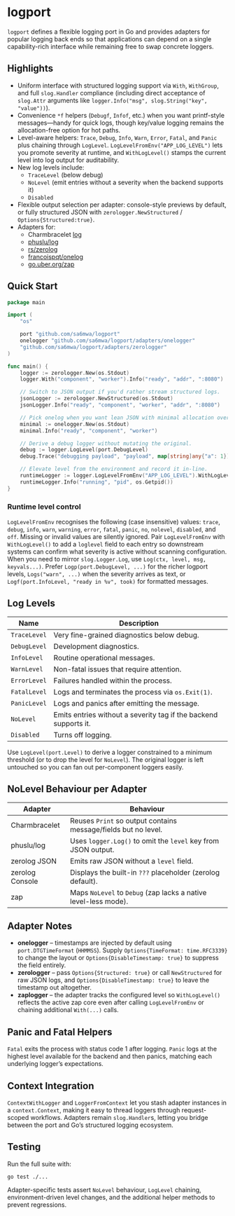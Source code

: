 # logport

`logport` defines a flexible logging port in Go and provides adapters for
popular logging back ends so that applications can depend on a single
capability-rich interface while remaining free to swap concrete loggers.

## Highlights

- Uniform interface with structured logging support via `With`, `WithGroup`, and
  full `slog.Handler` compliance (including direct acceptance of `slog.Attr`
  arguments like `logger.Info("msg", slog.String("key", "value"))`).
- Convenience `*f` helpers (`Debugf`, `Infof`, etc.) when you want printf-style
  messages—handy for quick logs, though key/value logging remains the
  allocation-free option for hot paths.
- Level-aware helpers: `Trace`, `Debug`, `Info`, `Warn`, `Error`, `Fatal`, and
  `Panic` plus chaining through `LogLevel`. `LogLevelFromEnv("APP_LOG_LEVEL")`
  lets you promote severity at runtime, and `WithLogLevel()` stamps the current
  level into log output for auditability.
- New log levels include:
  - `TraceLevel` (below debug)
  - `NoLevel` (emit entries without a severity when the backend supports it)
  - `Disabled`
- Flexible output selection per adapter: console-style previews by default, or
  fully structured JSON with `zerologger.NewStructured` / `Options{Structured:true}`.
- Adapters for:
  - Charmbracelet [log](https://github.com/charmbracelet/log)
  - [phuslu/log](https://github.com/phuslu/log)
  - [rs/zerolog](https://github.com/rs/zerolog)
  - [francoispqt/onelog](https://github.com/francoispqt/onelog)
  - [go.uber.org/zap](https://github.com/uber-go/zap)

## Quick Start

```go
package main

import (
    "os"

    port "github.com/sa6mwa/logport"
    onelogger "github.com/sa6mwa/logport/adapters/onelogger"
    "github.com/sa6mwa/logport/adapters/zerologger"
)

func main() {
    logger := zerologger.New(os.Stdout)
    logger.With("component", "worker").Info("ready", "addr", ":8080")

    // Switch to JSON output if you'd rather stream structured logs.
    jsonLogger := zerologger.NewStructured(os.Stdout)
    jsonLogger.Info("ready", "component", "worker", "addr", ":8080")

    // Pick onelog when you want lean JSON with minimal allocation overhead.
    minimal := onelogger.New(os.Stdout)
    minimal.Info("ready", "component", "worker")

    // Derive a debug logger without mutating the original.
    debug := logger.LogLevel(port.DebugLevel)
    debug.Trace("debugging payload", "payload", map[string]any{"a": 1})

    // Elevate level from the environment and record it in-line.
    runtimeLogger := logger.LogLevelFromEnv("APP_LOG_LEVEL").WithLogLevel()
    runtimeLogger.Info("running", "pid", os.Getpid())
}
```

### Runtime level control

`LogLevelFromEnv` recognises the following (case insensitive) values: `trace`,
`debug`, `info`, `warn`, `warning`, `error`, `fatal`, `panic`, `no`, `nolevel`,
`disabled`, and `off`. Missing or invalid values are silently ignored. Pair
`LogLevelFromEnv` with `WithLogLevel()` to add a `loglevel` field to each entry
so downstream systems can confirm what severity is active without scanning
configuration. When you need to mirror `slog.Logger.Log`, use `Log(ctx, level,
msg, keyvals...)`. Prefer `Logp(port.DebugLevel, ...)` for the richer logport
levels, `Logs("warn", ...)` when the severity arrives as text, or
`Logf(port.InfoLevel, "ready in %v", took)` for formatted messages.

## Log Levels

| Name        | Description                                                   |
|-------------|---------------------------------------------------------------|
| `TraceLevel`| Very fine-grained diagnostics below debug.                    |
| `DebugLevel`| Development diagnostics.                                      |
| `InfoLevel` | Routine operational messages.                                 |
| `WarnLevel` | Non-fatal issues that require attention.                      |
| `ErrorLevel`| Failures handled within the process.                          |
| `FatalLevel`| Logs and terminates the process via `os.Exit(1)`.             |
| `PanicLevel`| Logs and panics after emitting the message.                   |
| `NoLevel`   | Emits entries without a severity tag if the backend supports it.|
| `Disabled`  | Turns off logging.                                            |

Use `LogLevel(port.Level)` to derive a logger constrained to a minimum
threshold (or to drop the level for `NoLevel`). The original logger is left
untouched so you can fan out per-component loggers easily.

## NoLevel Behaviour per Adapter

| Adapter        | Behaviour                                                  |
|----------------|------------------------------------------------------------|
| Charmbracelet  | Reuses `Print` so output contains message/fields but no level. |
| phuslu/log     | Uses `logger.Log()` to omit the `level` key from JSON output. |
| zerolog JSON   | Emits raw JSON without a `level` field.                     |
| zerolog Console| Displays the built-in `???` placeholder (zerolog default).  |
| zap            | Maps `NoLevel` to `Debug` (zap lacks a native level-less mode). |

## Adapter Notes

- **onelogger** – timestamps are injected by default using `port.DTGTimeFormat`
  (`HHMMSS`). Supply `Options{TimeFormat: time.RFC3339}` to change the layout or
  `Options{DisableTimestamp: true}` to suppress the field entirely.
- **zerologger** – pass `Options{Structured: true}` or call `NewStructured` for
  raw JSON logs, and `Options{DisableTimestamp: true}` to leave the timestamp
  out altogether.
- **zaplogger** – the adapter tracks the configured level so
  `WithLogLevel()` reflects the active zap core even after calling
  `LogLevelFromEnv` or chaining additional `With(...)` calls.

## Panic and Fatal Helpers

`Fatal` exits the process with status code 1 after logging. `Panic` logs at the
highest level available for the backend and then panics, matching each
underlying logger’s expectations.

## Context Integration

`ContextWithLogger` and `LoggerFromContext` let you stash adapter instances in a
`context.Context`, making it easy to thread loggers through request-scoped
workflows. Adapters remain `slog.Handler`s, letting you bridge between the port
and Go’s structured logging ecosystem.

## Testing

Run the full suite with:

```
go test ./...
```

Adapter-specific tests assert `NoLevel` behaviour, `LogLevel` chaining,
environment-driven level changes, and the additional helper methods to prevent
regressions.
